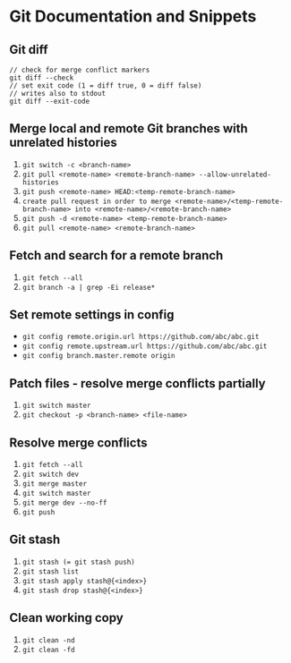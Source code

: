 # Git Documentation and Snippets

## Git diff
```
// check for merge conflict markers
git diff --check
// set exit code (1 = diff true, 0 = diff false)
// writes also to stdout
git diff --exit-code
```

## Merge local and remote Git branches with unrelated histories
1. `git switch -c <branch-name>`
2. `git pull <remote-name> <remote-branch-name> --allow-unrelated-histories`
3. `git push <remote-name> HEAD:<temp-remote-branch-name>`
4. `create pull request in order to merge <remote-name>/<temp-remote-branch-name> into <remote-name>/<remote-branch-name>`
5. `git push -d <remote-name> <temp-remote-branch-name>`
6. `git pull <remote-name> <remote-branch-name>`

## Fetch and search for a remote branch
1. `git fetch --all`
2. `git branch -a | grep -Ei release*`

## Set remote settings in config
- `git config remote.origin.url https://github.com/abc/abc.git`
- `git config remote.upstream.url https://github.com/abc/abc.git`
- `git config branch.master.remote origin`

## Patch files - resolve merge conflicts partially
1. `git switch master`
1. `git checkout -p <branch-name> <file-name>`

## Resolve merge conflicts
1. `git fetch --all`
1. `git switch dev`
1. `git merge master`
1. `git switch master`
1. `git merge dev --no-ff`
1. `git push`

## Git stash
1. `git stash (= git stash push)`
1. `git stash list`
1. `git stash apply stash@{<index>}`
1. `git stash drop stash@{<index>}`

## Clean working copy
1. `git clean -nd`
1. `git clean -fd`
